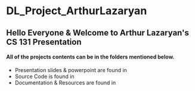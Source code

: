 # DL_Project_ArthurLazaryan

## Hello Everyone & Welcome to Arthur Lazaryan's CS 131 Presentation

#### All of the projects contents can be in the folders mentioned below.

* Presentation slides & powerpoint are found in
* Source Code is found in
* Documentation & Resources are found in
